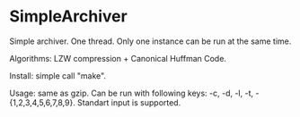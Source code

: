 # SimpleArchiver
Simple archiver. One thread. Only one instance can be run at the same time.

Algorithms: LZW compression + Canonical Huffman Code.

Install: simple call "make".

Usage: same as gzip. Can be run with following keys: -c, -d, -l, -t, -{1,2,3,4,5,6,7,8,9}. Standart input is supported.
